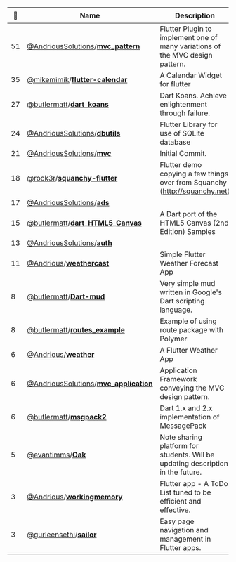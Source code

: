 |:star2: | Name | Description | 🌍|
|---|---|---|---|
|51|[@AndriousSolutions](https://github.com/AndriousSolutions)/[**mvc_pattern**](https://github.com/AndriousSolutions/mvc_pattern)|Flutter Plugin to implement one of many variations of the MVC design pattern.||
|35|[@mikemimik](https://github.com/mikemimik)/[**flutter-calendar**](https://github.com/mikemimik/flutter-calendar)|A Calendar Widget for flutter||
|27|[@butlermatt](https://github.com/butlermatt)/[**dart_koans**](https://github.com/butlermatt/dart_koans)|Dart Koans. Achieve enlightenment through failure.||
|24|[@AndriousSolutions](https://github.com/AndriousSolutions)/[**dbutils**](https://github.com/AndriousSolutions/dbutils)|Flutter Library for use of SQLite database||
|21|[@AndriousSolutions](https://github.com/AndriousSolutions)/[**mvc**](https://github.com/AndriousSolutions/mvc)|Initial Commit.||
|18|[@rock3r](https://github.com/rock3r)/[**squanchy-flutter**](https://github.com/rock3r/squanchy-flutter)|Flutter demo copying a few things over from Squanchy (http://squanchy.net)||
|17|[@AndriousSolutions](https://github.com/AndriousSolutions)/[**ads**](https://github.com/AndriousSolutions/ads)|||
|15|[@butlermatt](https://github.com/butlermatt)/[**dart_HTML5_Canvas**](https://github.com/butlermatt/dart_HTML5_Canvas)|A Dart port of the HTML5 Canvas (2nd Edition) Samples||
|13|[@AndriousSolutions](https://github.com/AndriousSolutions)/[**auth**](https://github.com/AndriousSolutions/auth)|||
|11|[@Andrious](https://github.com/Andrious)/[**weathercast**](https://github.com/Andrious/weathercast)|Simple Flutter Weather Forecast App||
|8|[@butlermatt](https://github.com/butlermatt)/[**Dart-mud**](https://github.com/butlermatt/Dart-mud)|Very simple mud written in Google's Dart scripting language.||
|8|[@butlermatt](https://github.com/butlermatt)/[**routes_example**](https://github.com/butlermatt/routes_example)|Example of using route package with Polymer ||
|6|[@Andrious](https://github.com/Andrious)/[**weather**](https://github.com/Andrious/weather)|A Flutter Weather App||
|6|[@AndriousSolutions](https://github.com/AndriousSolutions)/[**mvc_application**](https://github.com/AndriousSolutions/mvc_application)|Application Framework conveying the MVC design pattern.||
|6|[@butlermatt](https://github.com/butlermatt)/[**msgpack2**](https://github.com/butlermatt/msgpack2)|Dart 1.x and 2.x implementation of MessagePack||
|5|[@evantimms](https://github.com/evantimms)/[**Oak**](https://github.com/evantimms/Oak)|Note sharing platform for students. Will be updating description in the future.||
|3|[@Andrious](https://github.com/Andrious)/[**workingmemory**](https://github.com/Andrious/workingmemory)|Flutter app - A ToDo List tuned to be efficient and effective.||
|3|[@gurleensethi](https://github.com/gurleensethi)/[**sailor**](https://github.com/gurleensethi/sailor)|Easy page navigation and management in Flutter apps.|[:arrow_upper_right:](https://pub.dev/packages/sailor)|


